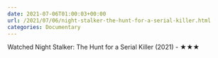 ```yaml
---
date: 2021-07-06T01:00:03+00:00
url: /2021/07/06/night-stalker-the-hunt-for-a-serial-killer.html
categories: Documentary
---
```

Watched Night Stalker: The Hunt for a Serial Killer (2021) - ★★★




